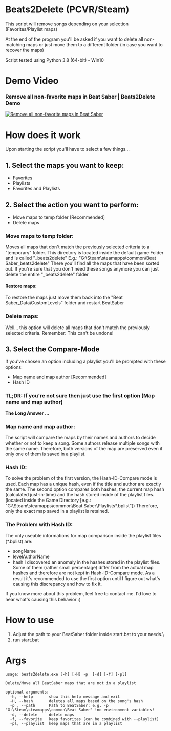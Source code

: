 # Beats2Delete (PCVR/Steam)

This script will remove songs depending on your selection (Favorites/Playlist maps)

At the end of the program you'll be asked if you want to delete all non-matching maps or
just move them to a different folder (in case you want to recover the maps)

Script tested using Python 3.8 (64-bit) - Win10

# Demo Video
### Remove all non-favorite maps in Beat Saber | Beats2Delete Demo
[![Remove all non-favorite maps in Beat Saber](https://img.youtube.com/vi/zKhkO2SO7eU/maxresdefault.jpg)](https://youtu.be/zKhkO2SO7eU)

# How does it work
Upon starting the script you'll have to select a few things...

## 1. Select the maps you want to keep:
- Favorites
- Playlists
- Favorites and Playlists

## 2. Select the action you want to perform:
- Move maps to temp folder  [Recommended]
- Delete maps

### Move maps to temp folder:
Moves all maps that don't match the previously selected criteria to a "temporary" folder.
This directory is located inside the default game Folder and is called "_beats2delete"
E.g.: "G:\Steam\steamapps\common\Beat Saber\_beats2delete"
There you'll find all the maps that have been sorted out.
If you're sure that you don't need these songs anymore you can just delete the entire "_beats2delete" folder

#### Restore maps:
To restore the maps just move them back into the "Beat Saber_Data\CustomLevels" folder
and restart BeatSaber


### Delete maps:
Well... this option will delete all maps that don't match the previously selected criteria.
Remember: This can't be undone!


## 3. Select the Compare-Mode
If you've chosen an option including a playlist you'll be prompted with these options:
- Map name and map author  [Recommended]
- Hash ID

### **TL;DR:  If you're not sure then just use the first option (Map name and map author)**

**The Long Answer ...**

### Map name and map author:
The script will compare the maps by their names and authors to decide whether or not to keep a song.
Some authors release multiple songs with the same name. Therefore, both versions of the map are preserved
even if only one of them is saved in a playlist.

### Hash ID:
To solve the problem of the first version, the Hash-ID-Compare mode is used. Each map has a unique hash,
even if the title and author are exactly the same. The second option compares both hashes,
the current map hash (calculated just-in-time) and the hash stored inside of the playlist files.
(located inside the Game Directory [e.g.: "G:\Steam\steamapps\common\Beat Saber\Playlists\*.bplist"])
Therefore, only the exact map saved in a playlist is retained.


### The Problem with Hash ID:
The only useable informations for map comparison inside the playlist files (*.bplist) are:
- songName
- levelAuthorName
- hash
I discovered an anomaly in the hashes stored in the playlist files. Some of them (rather small percentage)
differ from the actual map hashes and therefore are not kept in Hash-ID-Compare mode.
As a result it's recommended to use the first option until I figure out what's causing this discrepancy
and how to fix it.

If you know more about this problem, feel free to contact me. I'd love to hear what's causing this behavior :)

# How to use
1. Adjust the path to your BeatSaber folder inside start.bat to your needs.\
2. run start.bat


# Args
```
usage: beats2delete.exe [-h] [-H] -p  [-d] [-f] [-pl]

Delete/Move all BeatSaber maps that are not in a playlist

optional arguments:
  -h, --help       show this help message and exit
  -H, --hash       deletes all maps based on the song's hash
  -p , --path      Path to BeatSaber: e.g. -p "G:\Steam\steamapps\common\Beat Saber" !no environment variables!
  -d, --delete     delete maps
  -f, --favorite   keep favorites (can be combined with --playlist)
  -pl, --playlist  keep maps that are in a playlist
```

